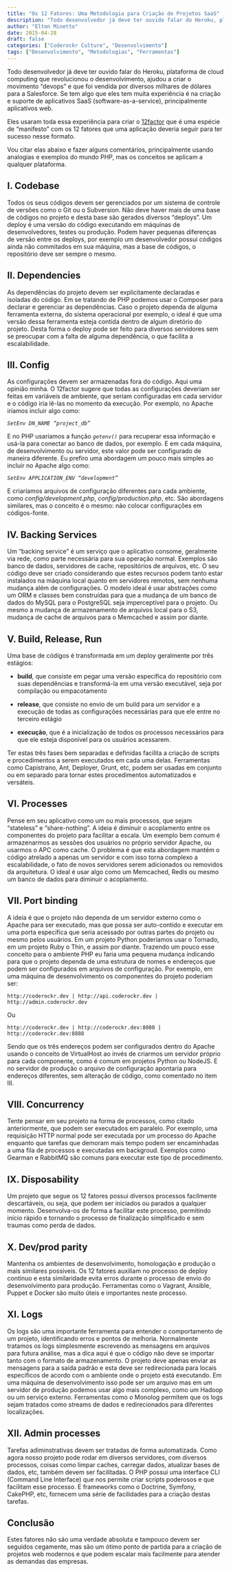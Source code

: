 ```yaml
---
title: "Os 12 Fatores: Uma Metodologia para Criação de Projetos SaaS"
description: "Todo desenvolvedor já deve ter ouvido falar do Heroku, plataforma de cloud computing que revolucionou o desenvolvimento, ajudou a criar o movimento..."
author: "Elton Minetto"
date: 2015-04-28
draft: false
categories: ["Coderockr Culture", "Desenvolvimento"]
tags: ["Desenvolvimento", "Metodologias", "Ferramentas"]
---
```


Todo desenvolvedor já deve ter ouvido falar do Heroku, plataforma de cloud computing que revolucionou o desenvolvimento, ajudou a criar o movimento “devops” e que foi vendida por diversos milhares de dólares para a Salesforce. Se tem algo que eles tem muita experiência é na criação e suporte de aplicativos SaaS (software-as-a-service), principalmente aplicativos web.

Eles usaram toda essa experiência para criar o [12factor](http://12factor.net/) que é uma espécie de “manifesto” com os 12 fatores que uma aplicação deveria seguir para ter sucesso nesse formato.

Vou citar elas abaixo e fazer alguns comentários, principalmente usando analogias e exemplos do mundo PHP, mas os conceitos se aplicam a qualquer plataforma.

## I. Codebase

Todos os seus códigos devem ser gerenciados por um sistema de controle de versões como o Git ou o Subversion. Não deve haver mais de uma base de códigos no projeto e desta base são gerados diversos “deploys”. Um deploy é uma versão do código executando em máquinas de desenvolvedores, testes ou produção. Podem haver pequenas diferenças de versão entre os deploys, por exemplo um desenvolvedor possui códigos ainda não commitados em sua máquina, mas a base de códigos, o repositório deve ser sempre o mesmo.

## II. Dependencies

As dependências do projeto devem ser explicitamente declaradas e isoladas do código. Em se tratando de PHP podemos usar o Composer para declarar e gerenciar as dependências. Caso o projeto dependa de alguma ferramenta externa, do sistema operacional por exemplo, o ideal é que uma versão dessa ferramenta esteja contida dentro de algum diretório do projeto. Desta forma o deploy pode ser feito para diversos servidores sem se preocupar com a falta de alguma dependência, o que facilita a escalabilidade.

## III. Config

As configurações devem ser armazenadas fora do código. Aqui uma opinião minha. O 12factor sugere que todas as configurações deveriam ser feitas em variáveis de ambiente, que seriam configuradas em cada servidor e o código iria lê-las no momento da execução. Por exemplo, no Apache iríamos incluir algo como:

*`SetEnv DN_NAME “project_db”`*

E no PHP usaríamos a função *```getenv()```* para recuperar essa informação e usá-la para conectar ao banco de dados, por exemplo. E em cada máquina, de desenvolvimento ou servidor, este valor pode ser configurado de maneira diferente.
Eu prefiro uma abordagem um pouco mais simples ao incluir no Apache algo como:

*`SetEnv APPLICATION_ENV “development”`*

E criaríamos arquivos de configuração diferentes para cada ambiente, como *config/development.php*, *config/production.php*, etc. São abordagens similares, mas o conceito é o mesmo: não colocar configurações em códigos-fonte.

## IV. Backing Services

Um “backing service” é um serviço que o aplicativo consome, geralmente via rede, como parte necessária para sua operação normal. Exemplos são banco de dados, servidores de cache, repositórios de arquivos, etc. O seu código deve ser criado considerando que estes recursos podem tanto estar instalados na máquina local quanto em servidores remotos, sem nenhuma mudança além de configurações. O modelo ideal é usar abstrações como um ORM e classes bem construídas para que a mudança de um banco de dados do MySQL para o PostgreSQL seja imperceptível para o projeto. Ou mesmo a mudança de armazenamento de arquivos local para o S3, mudança de cache de arquivos para o Memcached e assim por diante.

## V. Build, Release, Run

Uma base de códigos é transformada em um deploy geralmente por três estágios:

* **build**, que consiste em pegar uma versão específica do repositório com suas dependências e transformá-la em uma versão executável, seja por compilação ou empacotamento

* **release**, que consiste no envio de um build para um servidor e a execução de todas as configurações necessárias para que ele entre no terceiro estágio

* **execução**, que é a inicialização de todos os processos necessários para que ele esteja disponível para os usuários acessarem.

Ter estas três fases bem separadas e definidas facilita a criação de scripts e procedimentos a serem executados em cada uma delas. Ferramentas como Capistrano, Ant, Deployer, Grunt, etc, podem ser usadas em conjunto ou em separado para tornar estes procedimentos automatizados e versáteis.

## VI. Processes

Pense em seu aplicativo como um ou mais processos, que sejam “stateless” e “share-nothing”. A ideia é diminuir o acoplamento entre os componentes do projeto para facilitar a escala. Um exemplo bem comum é armazenarmos as sessões dos usuários no próprio servidor Apache, ou usarmos o APC como cache. O problema é que esta abordagem mantém o código atrelado a apenas um servidor e com isso torna complexo a escalabilidade, o fato de novos servidores serem adicionados ou removidos da arquitetura. O ideal é usar algo como um Memcached, Redis ou mesmo um banco de dados para diminuir o acoplamento.

## VII. Port binding

A ideia é que o projeto não dependa de um servidor externo como o Apache para ser executado, mas que possa ser auto-contido e executar em uma porta específica que seria acessado por outras partes do projeto ou mesmo pelos usuários. Em um projeto Python poderíamos usar o Tornado, em um projeto Ruby o Thin, e assim por diante.
Trazendo um pouco esse conceito para o ambiente PHP eu faria uma pequena mudança indicando para que o projeto dependa de uma estrutura de nomes e endereços que podem ser configurados em arquivos de configuração. Por exemplo, em uma máquina de desenvolvimento os componentes do projeto poderiam ser:

```http://coderockr.dev | http://api.coderockr.dev | http://admin.coderockr.dev```

Ou

```http://coderockr.dev | http://coderockr.dev:8080 | http://coderockr.dev:8888```

Sendo que os três endereços podem ser configurados dentro do Apache usando o conceito de VirtualHost ao invés de criarmos um servidor próprio para cada componente, como é comum em projetos Python ou NodeJS.
E no servidor de produção o arquivo de configuração apontaria para endereços diferentes, sem alteração de código, como comentado no item III.

## VIII. Concurrency

Tente pensar em seu projeto na forma de processos, como citado anteriormente, que podem ser executados em paralelo. Por exemplo, uma requisição HTTP normal pode ser executada por um processo do Apache enquanto que tarefas que demoram mais tempo podem ser encaminhadas a uma fila de processos e executadas em backgroud. Exemplos como Gearman e RabbitMQ são comuns para executar este tipo de procedimento.

## IX. Disposability

Um projeto que segue os 12 fatores possui diversos processos facilmente descartáveis, ou seja, que podem ser iniciados ou parados a qualquer momento. Desenvolva-os de forma a facilitar este processo, permitindo início rápido e tornando o processo de finalização simplificado e sem traumas como perda de dados.

## X. Dev/prod parity

Mantenha os ambientes de desenvolvimento, homologação e produção o mais similares possíveis. Os 12 fatores auxiliam no processo de deploy contínuo e esta similaridade evita erros durante o processo de envio do desenvolvimento para produção. Ferramentas como o Vagrant, Ansible, Puppet e Docker são muito úteis e importantes neste processo.

## XI. Logs

Os logs são uma importante ferramenta para entender o comportamento de um projeto, identificando erros e pontos de melhoria. Normalmente tratamos os logs simplesmente escrevendo as mensagens em arquivos para futura análise, mas a dica aqui é que o código não deve se importar tanto com o formato de armazenamento. O projeto deve apenas enviar as mensagens para a saída padrão e esta deve ser redirecionada para locais específicos de acordo com o ambiente onde o projeto está executando. Em uma máquina de desenvolvimento isso pode ser um arquivo mas em um servidor de produção podemos usar algo mais complexo, como um Hadoop ou um serviço externo. Ferramentas como o Monolog permitem que os logs sejam tratados como streams de dados e redirecionados para diferentes localizações.

## XII. Admin processes

Tarefas adiminstrativas devem ser tratadas de forma automatizada. Como agora nosso projeto pode rodar em diversos servidores, com diversos processos, coisas como limpar caches, carregar dados, atualizar bases de dados, etc, também devem ser facilitadas. O PHP possui uma interface CLI (Command Line Interface) que nos permite criar scripts poderosos e que facilitam esse processo. E frameworks como o Doctrine, Symfony, CakePHP, etc, fornecem uma série de facilidades para a criação destas tarefas.

## Conclusão

Estes fatores não são uma verdade absoluta e tampouco devem ser seguidos cegamente, mas são um ótimo ponto de partida para a criação de projetos web modernos e que podem escalar mais facilmente para atender as demandas das empresas.
